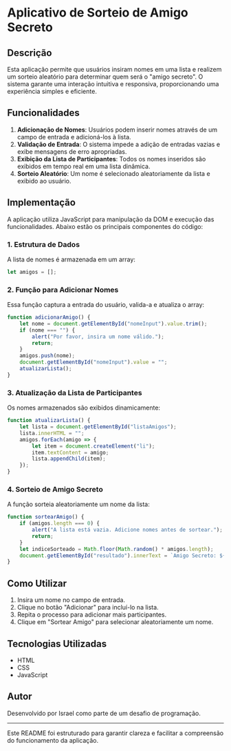 # Aplicativo de Sorteio de Amigo Secreto

## Descrição
Esta aplicação permite que usuários insiram nomes em uma lista e realizem um sorteio aleatório para determinar quem será o "amigo secreto". O sistema garante uma interação intuitiva e responsiva, proporcionando uma experiência simples e eficiente.

## Funcionalidades
1. **Adicionação de Nomes**: Usuários podem inserir nomes através de um campo de entrada e adicioná-los à lista.
2. **Validação de Entrada**: O sistema impede a adição de entradas vazias e exibe mensagens de erro apropriadas.
3. **Exibição da Lista de Participantes**: Todos os nomes inseridos são exibidos em tempo real em uma lista dinâmica.
4. **Sorteio Aleatório**: Um nome é selecionado aleatoriamente da lista e exibido ao usuário.

## Implementação
A aplicação utiliza JavaScript para manipulação da DOM e execução das funcionalidades. Abaixo estão os principais componentes do código:

### 1. Estrutura de Dados
A lista de nomes é armazenada em um array:
```javascript
let amigos = [];
```

### 2. Função para Adicionar Nomes
Essa função captura a entrada do usuário, valida-a e atualiza o array:
```javascript
function adicionarAmigo() {
    let nome = document.getElementById("nomeInput").value.trim();
    if (nome === "") {
        alert("Por favor, insira um nome válido.");
        return;
    }
    amigos.push(nome);
    document.getElementById("nomeInput").value = "";
    atualizarLista();
}
```

### 3. Atualização da Lista de Participantes
Os nomes armazenados são exibidos dinamicamente:
```javascript
function atualizarLista() {
    let lista = document.getElementById("listaAmigos");
    lista.innerHTML = "";
    amigos.forEach(amigo => {
        let item = document.createElement("li");
        item.textContent = amigo;
        lista.appendChild(item);
    });
}
```

### 4. Sorteio de Amigo Secreto
A função sorteia aleatoriamente um nome da lista:
```javascript
function sortearAmigo() {
    if (amigos.length === 0) {
        alert("A lista está vazia. Adicione nomes antes de sortear.");
        return;
    }
    let indiceSorteado = Math.floor(Math.random() * amigos.length);
    document.getElementById("resultado").innerText = `Amigo Secreto: ${amigos[indiceSorteado]}`;
}
```

## Como Utilizar
1. Insira um nome no campo de entrada.
2. Clique no botão "Adicionar" para incluí-lo na lista.
3. Repita o processo para adicionar mais participantes.
4. Clique em "Sortear Amigo" para selecionar aleatoriamente um nome.

## Tecnologias Utilizadas
- HTML
- CSS
- JavaScript

## Autor
Desenvolvido por Israel como parte de um desafio de programação.

---

Este README foi estruturado para garantir clareza e facilitar a compreensão do funcionamento da aplicação.

